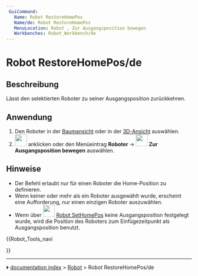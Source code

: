 ```yaml
---
 GuiCommand:
   Name: Robot RestoreHomePos
   Name/de: Robot RestoreHomePos
   MenuLocation: Robot , Zur Ausgangsposition bewegen
   Workbenches: Robot_Workbench/de
---
```


# Robot RestoreHomePos/de



## Beschreibung

Lässt den selektierten Roboter zu seiner Ausgangsposition zurückkehren.



## Anwendung

1.  Den Roboter in der [Baumansicht](Tree_view/de.md) oder in der [3D-Ansicht](3D_view/de.md) auswählen.
2.  <img alt="" src=images/Robot_RestoreHomePos.svg  style="width:32px;"> anklicken oder den Menüeintrag **Roboter** → **<img src="images/Robot_RestoreHomePos.svg" width=32px> Zur Ausgangsposition bewegen** auswählen.



## Hinweise

-   Der Befehl erlaubt nur für einen Roboter die Home-Position zu definieren.
-   Wenn keiner oder mehr als ein Roboter ausgewählt wurde, erscheint eine Aufforderung, nur einen einzigen Roboter auszuwählen.
-   Wenn über <img alt="" src=images/Robot_SetHomePos.svg  style="width:32px;"> [Robot SetHomePos](Robot_SetHomePos/de.md) keine Ausgangsposition festgelegt wurde, wird die Position des Roboters zum Einfügezeitpunkt als Ausgangsposition benutzt.





{{Robot_Tools_navi

}}



---
⏵ [documentation index](../README.md) > [Robot](Robot_Workbench.md) > Robot RestoreHomePos/de
